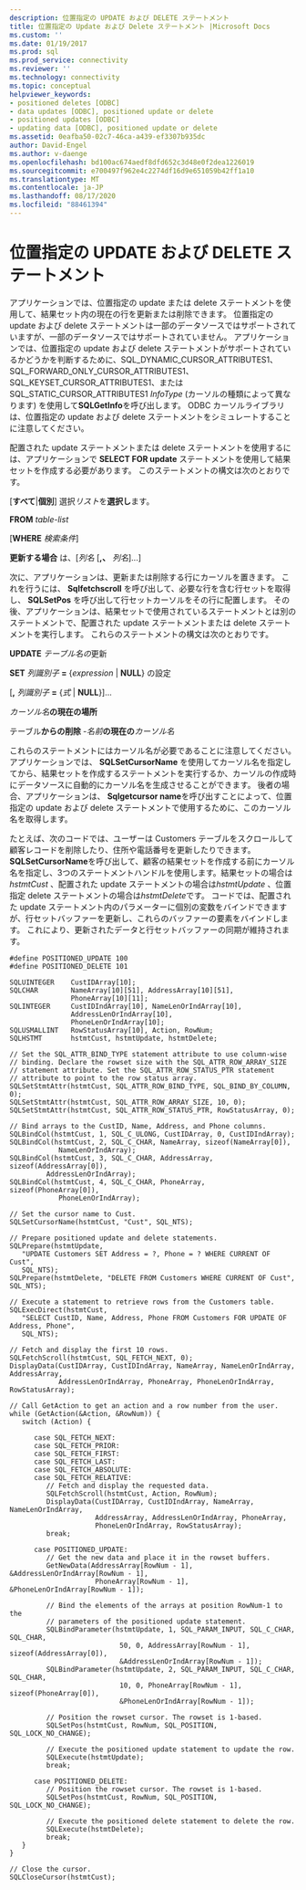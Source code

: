 ```yaml
---
description: 位置指定の UPDATE および DELETE ステートメント
title: 位置指定の Update および Delete ステートメント |Microsoft Docs
ms.custom: ''
ms.date: 01/19/2017
ms.prod: sql
ms.prod_service: connectivity
ms.reviewer: ''
ms.technology: connectivity
ms.topic: conceptual
helpviewer_keywords:
- positioned deletes [ODBC]
- data updates [ODBC], positioned update or delete
- positioned updates [ODBC]
- updating data [ODBC], positioned update or delete
ms.assetid: 0eafba50-02c7-46ca-a439-ef3307b935dc
author: David-Engel
ms.author: v-daenge
ms.openlocfilehash: bd100ac674aedf8dfd652c3d48e0f2dea1226019
ms.sourcegitcommit: e700497f962e4c2274df16d9e651059b42ff1a10
ms.translationtype: MT
ms.contentlocale: ja-JP
ms.lasthandoff: 08/17/2020
ms.locfileid: "88461394"
---
```

# <a name="positioned-update-and-delete-statements"></a>位置指定の UPDATE および DELETE ステートメント
アプリケーションでは、位置指定の update または delete ステートメントを使用して、結果セット内の現在の行を更新または削除できます。 位置指定の update および delete ステートメントは一部のデータソースではサポートされていますが、一部のデータソースではサポートされていません。 アプリケーションでは、位置指定の update および delete ステートメントがサポートされているかどうかを判断するために、SQL_DYNAMIC_CURSOR_ATTRIBUTES1、SQL_FORWARD_ONLY_CURSOR_ATTRIBUTES1、SQL_KEYSET_CURSOR_ATTRIBUTES1、または SQL_STATIC_CURSOR_ATTRIBUTES1 *InfoType* (カーソルの種類によって異なります) を使用して**SQLGetInfo**を呼び出します。 ODBC カーソルライブラリは、位置指定の update および delete ステートメントをシミュレートすることに注意してください。  
  
 配置された update ステートメントまたは delete ステートメントを使用するには、アプリケーションで **SELECT FOR update** ステートメントを使用して結果セットを作成する必要があります。 このステートメントの構文は次のとおりです。  
  
 [**すべて**&#124;**個別**] 選択*リスト*を**選択し**ます。  
  
 **FROM** *table-list*  
  
 [**WHERE** *検索条件*]  
  
 **更新する場合** は、[*列名* [**,、** *列名*]...]  
  
 次に、アプリケーションは、更新または削除する行にカーソルを置きます。 これを行うには、 **Sqlfetchscroll** を呼び出して、必要な行を含む行セットを取得し、 **SQLSetPos** を呼び出して行セットカーソルをその行に配置します。 その後、アプリケーションは、結果セットで使用されているステートメントとは別のステートメントで、配置された update ステートメントまたは delete ステートメントを実行します。 これらのステートメントの構文は次のとおりです。  
  
 **UPDATE** *テーブル名の*更新  
  
 **SET** *列識別子* **=** {*expression* &#124; **NULL**} の設定  
  
 [**,** *列識別子* **=** {*式* &#124; **NULL**}]...  
  
 *カーソル名***の現在の場所**  
  
 テーブル**からの削除** *-名前***の現在の***カーソル名*  
  
 これらのステートメントにはカーソル名が必要であることに注意してください。 アプリケーションでは、 **SQLSetCursorName** を使用してカーソル名を指定してから、結果セットを作成するステートメントを実行するか、カーソルの作成時にデータソースに自動的にカーソル名を生成させることができます。 後者の場合、アプリケーションは、 **Sqlgetcursor name**を呼び出すことによって、位置指定の update および delete ステートメントで使用するために、このカーソル名を取得します。  
  
 たとえば、次のコードでは、ユーザーは Customers テーブルをスクロールして顧客レコードを削除したり、住所や電話番号を更新したりできます。 **SQLSetCursorName**を呼び出して、顧客の結果セットを作成する前にカーソル名を指定し、3つのステートメントハンドルを使用します。結果セットの場合は*hstmtCust* 、配置された update ステートメントの場合は*hstmtUpdate* 、位置指定 delete ステートメントの場合は*hstmtDelete*です。 コードでは、配置された update ステートメント内のパラメーターに個別の変数をバインドできますが、行セットバッファーを更新し、これらのバッファーの要素をバインドします。 これにより、更新されたデータと行セットバッファーの同期が維持されます。  
  
```  
#define POSITIONED_UPDATE 100  
#define POSITIONED_DELETE 101  
  
SQLUINTEGER    CustIDArray[10];  
SQLCHAR        NameArray[10][51], AddressArray[10][51],   
               PhoneArray[10][11];  
SQLINTEGER     CustIDIndArray[10], NameLenOrIndArray[10],   
               AddressLenOrIndArray[10],  
               PhoneLenOrIndArray[10];  
SQLUSMALLINT   RowStatusArray[10], Action, RowNum;  
SQLHSTMT       hstmtCust, hstmtUpdate, hstmtDelete;  
  
// Set the SQL_ATTR_BIND_TYPE statement attribute to use column-wise   
// binding. Declare the rowset size with the SQL_ATTR_ROW_ARRAY_SIZE   
// statement attribute. Set the SQL_ATTR_ROW_STATUS_PTR statement   
// attribute to point to the row status array.  
SQLSetStmtAttr(hstmtCust, SQL_ATTR_ROW_BIND_TYPE, SQL_BIND_BY_COLUMN, 0);  
SQLSetStmtAttr(hstmtCust, SQL_ATTR_ROW_ARRAY_SIZE, 10, 0);  
SQLSetStmtAttr(hstmtCust, SQL_ATTR_ROW_STATUS_PTR, RowStatusArray, 0);  
  
// Bind arrays to the CustID, Name, Address, and Phone columns.  
SQLBindCol(hstmtCust, 1, SQL_C_ULONG, CustIDArray, 0, CustIDIndArray);  
SQLBindCol(hstmtCust, 2, SQL_C_CHAR, NameArray, sizeof(NameArray[0]),  
            NameLenOrIndArray);  
SQLBindCol(hstmtCust, 3, SQL_C_CHAR, AddressArray, sizeof(AddressArray[0]),  
         AddressLenOrIndArray);  
SQLBindCol(hstmtCust, 4, SQL_C_CHAR, PhoneArray, sizeof(PhoneArray[0]),  
            PhoneLenOrIndArray);  
  
// Set the cursor name to Cust.  
SQLSetCursorName(hstmtCust, "Cust", SQL_NTS);  
  
// Prepare positioned update and delete statements.  
SQLPrepare(hstmtUpdate,  
   "UPDATE Customers SET Address = ?, Phone = ? WHERE CURRENT OF Cust",  
   SQL_NTS);  
SQLPrepare(hstmtDelete, "DELETE FROM Customers WHERE CURRENT OF Cust", SQL_NTS);  
  
// Execute a statement to retrieve rows from the Customers table.  
SQLExecDirect(hstmtCust,  
   "SELECT CustID, Name, Address, Phone FROM Customers FOR UPDATE OF Address, Phone",  
   SQL_NTS);  
  
// Fetch and display the first 10 rows.  
SQLFetchScroll(hstmtCust, SQL_FETCH_NEXT, 0);  
DisplayData(CustIDArray, CustIDIndArray, NameArray, NameLenOrIndArray, AddressArray,  
            AddressLenOrIndArray, PhoneArray, PhoneLenOrIndArray, RowStatusArray);  
  
// Call GetAction to get an action and a row number from the user.  
while (GetAction(&Action, &RowNum)) {  
   switch (Action) {  
  
      case SQL_FETCH_NEXT:  
      case SQL_FETCH_PRIOR:  
      case SQL_FETCH_FIRST:  
      case SQL_FETCH_LAST:  
      case SQL_FETCH_ABSOLUTE:  
      case SQL_FETCH_RELATIVE:  
         // Fetch and display the requested data.  
         SQLFetchScroll(hstmtCust, Action, RowNum);  
         DisplayData(CustIDArray, CustIDIndArray, NameArray, NameLenOrIndArray,  
                     AddressArray, AddressLenOrIndArray, PhoneArray,  
                     PhoneLenOrIndArray, RowStatusArray);  
         break;  
  
      case POSITIONED_UPDATE:  
         // Get the new data and place it in the rowset buffers.  
         GetNewData(AddressArray[RowNum - 1], &AddressLenOrIndArray[RowNum - 1],  
                     PhoneArray[RowNum - 1], &PhoneLenOrIndArray[RowNum - 1]);  
  
         // Bind the elements of the arrays at position RowNum-1 to the   
         // parameters of the positioned update statement.  
         SQLBindParameter(hstmtUpdate, 1, SQL_PARAM_INPUT, SQL_C_CHAR, SQL_CHAR,  
                           50, 0, AddressArray[RowNum - 1], sizeof(AddressArray[0]),  
                           &AddressLenOrIndArray[RowNum - 1]);  
         SQLBindParameter(hstmtUpdate, 2, SQL_PARAM_INPUT, SQL_C_CHAR, SQL_CHAR,  
                           10, 0, PhoneArray[RowNum - 1], sizeof(PhoneArray[0]),  
                           &PhoneLenOrIndArray[RowNum - 1]);  
  
         // Position the rowset cursor. The rowset is 1-based.  
         SQLSetPos(hstmtCust, RowNum, SQL_POSITION, SQL_LOCK_NO_CHANGE);  
  
         // Execute the positioned update statement to update the row.  
         SQLExecute(hstmtUpdate);  
         break;  
  
      case POSITIONED_DELETE:  
         // Position the rowset cursor. The rowset is 1-based.  
         SQLSetPos(hstmtCust, RowNum, SQL_POSITION, SQL_LOCK_NO_CHANGE);  
  
         // Execute the positioned delete statement to delete the row.  
         SQLExecute(hstmtDelete);  
         break;  
   }  
}  
  
// Close the cursor.  
SQLCloseCursor(hstmtCust);  
```

